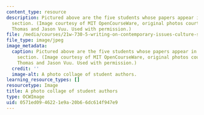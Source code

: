 ```yaml
---
content_type: resource
description: Pictured above are the five students whose papers appear in the assignments
  section. (Image courtesy of MIT OpenCourseWare, original photos courtesy of Anne
  Thomas and Jason Vuu. Used with permission.)
file: /media/courses/21w-730-5-writing-on-contemporary-issues-culture-shock-writing-editing-and-publishing-in-cyberspace-fall-2008/0571ed0946221e9a20b66dc614f947e9_21w-730-5f08.jpg
file_type: image/jpeg
image_metadata:
  caption: Pictured above are the five students whose papers appear in the [assignments](pages/assignments)
    section. (Image courtesy of MIT OpenCourseWare, original photos courtesy of Anne
    Thomas and Jason Vuu. Used with permission.)
  credit: ''
  image-alt: A photo collage of student authors.
learning_resource_types: []
resourcetype: Image
title: A photo collage of student authors
type: OCWImage
uid: 0571ed09-4622-1e9a-20b6-6dc614f947e9
---
```

